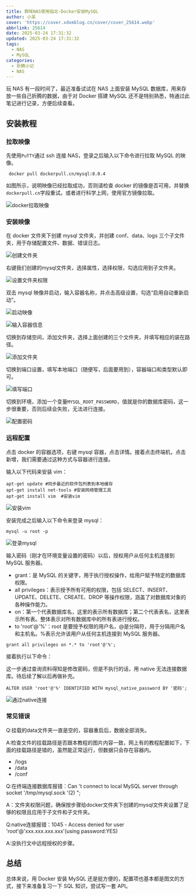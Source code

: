 ```yaml
---
title: 群晖NAS使用指北-Docker安装MySQL
author: 小呆
cover: 'https://cover.xdxmblog.cn/cover/cover_25614.webp'
abbrlink: 25614
date: 2025-03-24 17:31:32
updated: 2025-03-24 17:31:32
tags:
  - NAS
  - MySQL
categories: 
  - 折腾小记
  - NAS
---
```


玩 NAS 有一段时间了，最近准备试试在 NAS 上面安装 MySQL 数据库，用来存放一些自己折腾的数据，由于对 Docker 搭建 MySQL 还不是特别熟悉，特通过此笔记进行记录，方便后续查看。

<!--more-->

## 安装教程

### 拉取映像

先使用`PuTTY`通过 ssh 连接 NAS，登录之后输入以下命令进行拉取 MySQL 的映像。

```shell
 docker pull dockerpull.cn/mysql:8.0.4
```

如图所示，说明映像已经拉取成功，否则请检查 docker 的镜像是否可用，并替换`dockerpull.cn`字段重试。或者进行科学上网，使用官方镜像拉取。

![docker拉取映像](https://img.xdxmblog.cn/images/article_25614_01.jpg)

### 安装映像

在 docker 文件夹下创建 mysql 文件夹，并创建 conf、data、logs 三个子文件夹，用于存储配置文件、数据、错误日志。

![创建文件夹](https://img.xdxmblog.cn/images/article_25614_02.png)

右键我们创建的mysql文件夹，选择属性，选择权限，勾选应用到子文件夹。

![设置文件夹权限](https://img.xdxmblog.cn/images/article_25614_02_01.png)

双击 mysql 映像并启动，输入容器名称，并点击高级设置，勾选“启用自动重新启动”。

![启动映像](https://img.xdxmblog.cn/images/article_25614_03.png)

![输入容器信息](https://img.xdxmblog.cn/images/article_25614_04.jpg)

切换到存储空间，添加文件夹，选择上面创建的三个文件夹，并填写相应的装在路径。

![添加文件夹](https://img.xdxmblog.cn/images/article_25614_05.png)

切换到端口设置，填写本地端口（随便写，后面要用到），容器端口和类型默认即可。

![填写端口](https://img.xdxmblog.cn/images/article_25614_06.png)

切换到环境，添加一个变量`MYSQL_ROOT_PASSWORD`，值就是你的数据库密码，这一步很重要，否则后续会失败，无法进行连接。

![配置密码](https://img.xdxmblog.cn/images/article_25614_07.png)

### 远程配置

点击 docker 的容器选项，右键 mysql 容器，点击详情。接着点击终端机，点击新增，我们需要通过这种方式与容器进行连接。

输入以下代码来安装 vim：

```shell
apt-get update #同步最近的软件包列表到本地缓存
apt-get install net-tools #安装网络管理工具
apt-get install vim  #安装vim
```

![安装vim](https://img.xdxmblog.cn/images/article_25614_08.jpg)

安装完成之后输入以下命令来登录 mysql：

```shell
mysql -u root -p
```

![登录mysql](https://img.xdxmblog.cn/images/article_25614_09.jpg)

输入密码（刚才在环境变量设置的密码）以后，授权用户从任何主机连接到 MySQL 服务器。

- grant：是 MySQL 的关键字，用于执行授权操作，给用户赋予特定的数据库权限。
- all privileges：表示授予所有可用的权限，包括 SELECT、INSERT、UPDATE、DELETE、CREATE、DROP 等操作权限，涵盖了对数据库对象的各种操作能力。
- on：第一个代表数据库名，这里的表示所有数据库；第二个代表表名，这里表示所有表。整体表示对所有数据库中的所有表进行授权。
- to 'root'@'%'：root 是要授予权限的用户名，@是分隔符，用于分隔用户名和主机名。%表示允许该用户从任何主机连接到 MySQL 服务器。

```shell
grant all privileges on *.* to 'root'@'%';
```

接着执行以下命令：

这一步通过查询资料得知是修改密码，但是不执行的话，用 native 无法连接数据库。待后续了解以后再做补充。

```shell
ALTER USER 'root'@'%' IDENTIFIED WITH mysql_native_password BY '密码';
```

![通过native连接](https://img.xdxmblog.cn/images/article_25614_10.png)

### 常见错误

Q:挂载的data文件夹一直是空的，容器重启后，数据全部消失。

A:检查文件的挂载路径是否跟本教程的图片内容一致，网上有的教程配置如下，下面的挂载路径是错的，虽然能正常运行，但数据只会存在容器内。

- /logs
- /data
- /conf



Q:在终端连接数据库报错：Can 't connect to local MySQL server through socket '/tmp/mysql.sock '(2) ";

A：文件夹权限问题，确保按步骤给docker文件夹下创建的mysql文件夹设置了足够的权限且应用于子文件和子文件夹。



Q:native连接报错：1045 - Access denied for user 'root'@'xxx.xxx.xxx.xxx'(using password:YES)

A:没执行文中远程授权的步骤。

## 总结

总体来说，用 Docker 安装 MySQL 还是挺方便的，配置项也基本都是图文的方式，接下来准备复习一下 SQL 知识，尝试写一套 API。
